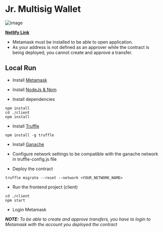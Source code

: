 # Jr. Multisig Wallet

![image](https://user-images.githubusercontent.com/6010645/171263808-95ddbc11-2ce4-44bc-ae90-4af187a11755.png)

[**Netlify Link**](https://emark-multisig-wallet.netlify.app/)

- Metamask must be installed to be able to open application.
- As your address is not defined as an approver while the contract is being deployed, you cannot create and approve a transfer.

## Local Run

- Install [Metamask](https://metamask.io/download/)

- Install [NodeJs & Npm](https://nodejs.org/en/download/)

- Install dependencies

```
npm install
cd ./client
npm install
```

- Install [Truffle](https://trufflesuite.com/tutorial/) 

```
npm install -g truffle
```

- Install [Ganache](https://trufflesuite.com/ganache/)

- Configure network settings to be compatible with the ganache network in truffle-config.js file

- Deploy the  contract 

```
truffle migrate --reset --network <YOUR_NETWORK_NAME>
```

- Run the frontend project (client)

```
cd ./client
npm start
```

- Login Metamask

***NOTE:*** *To be able to create and approve transfers, you have to login to Metamask with the account you deployed the contract*

